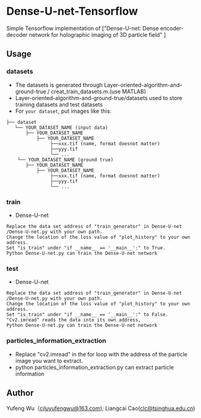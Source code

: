 ﻿# Dense-U-net-Tensorflow
Simple Tensorflow implementation of ["Dense-U-net: Dense encoder-decoder network for holographic imaging of 3D particle field" ]

## Usage
### datasets
* The datasets is generated through Layer-oriented-algorithm-and-ground-true / creat_train_datasets.m.(use MATLAB)
* Layer-oriented-algorithm-and-ground-true/datasets used to store training datasets and test datasets
* For `your dataset`, put images like this:

```
├── dataset
   └── YOUR_DATASET_NAME (input data)
       ├── YOUR_DATASET_NAME 
           ├── YOUR_DATASET_NAME
       	        ├──xxx.tif (name, format doesnot matter)
	            ├──yyy.tif
	            └── ...
    └── YOUR_DATASET_NAME (ground true)
       ├── YOUR_DATASET_NAME 
           ├── YOUR_DATASET_NAME
       	        ├──xxx.tif (name, format doesnot matter)
	            ├──yyy.tif
	            └── ...
```
### train
* Dense-U-net
```
Replace the data set address of "train_generator" in Dense-U-net /Dense-U-net.py with your own path. 
Change the location of the loss value of "plot_history" to your own address.
Set "is_train" under "if __name__ == '__main__':" to True.
Python Dense-U-net.py can train the Dense-U-net network
```

### test
* Dense-U-net
```
Replace the data set address of "train_generator" in Dense-U-net /Dense-U-net.py with your own path. 
Change the location of the loss value of "plot_history" to your own address.
Set "is_train" under "if __name__ == '__main__':" to False.
"Cv2.imread" reads the data into its own address,
Python Dense-U-net.py can train the Dense-U-net network
```

### particles_information_extraction
* Replace "cv2.imread" in the for loop with the address of the particle image you want to extract.
* python particles_information_extraction.py   can extract particle information

## Author
Yufeng Wu（cjluyufengwu@163.com); Liangcai Cao(clc@tsinghua.edu.cn)
